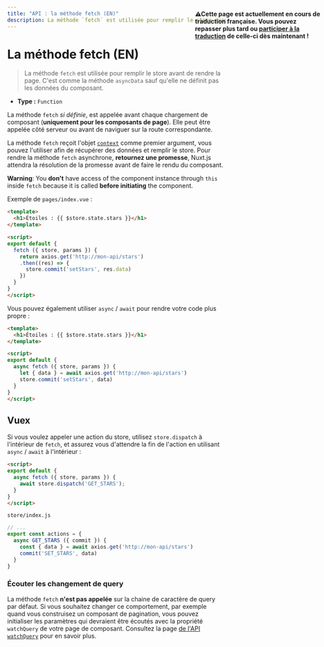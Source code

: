 ```yaml
---
title: "API : la méthode fetch (EN)"
description: La méthode `fetch` est utilisée pour remplir le store avant de faire le rendu de la page. C'est comme la méthode `asyncData` sauf qu'elle ne définit pas les données du composant.
---
```


# La méthode fetch (EN)

> La méthode `fetch` est utilisée pour remplir le store avant de rendre la page. C'est comme la méthode `asyncData` sauf qu'elle ne définit pas les données du composant.

- **Type :** `Function`

La méthode `fetch` *si définie*, est appelée avant chaque chargement de composant (**uniquement pour les composants de page**). Elle peut être appelée côté serveur ou avant de naviguer sur la route correspondante.

La méthode `fetch` reçoit l'objet [`context`](/api/context) comme premier argument, vous pouvez l'utiliser afin de récupérer des données et remplir le store. Pour rendre la méthode `fetch` asynchrone, **retournez une promesse**, Nuxt.js attendra la résolution de la promesse avant de faire le rendu du composant.


<div class="Alert Alert--orange">

**Warning**: You **don't** have access of the component instance through `this` inside `fetch` because it is called **before initiating** the component.

</div>


Exemple de `pages/index.vue` :

```html
<template>
  <h1>Étoiles : {{ $store.state.stars }}</h1>
</template>

<script>
export default {
  fetch ({ store, params }) {
    return axios.get('http://mon-api/stars')
    .then((res) => {
      store.commit('setStars', res.data)
    })
  }
}
</script>
```

Vous pouvez également utiliser `async` / `await` pour rendre votre code plus propre :

```html
<template>
  <h1>Étoiles : {{ $store.state.stars }}</h1>
</template>

<script>
export default {
  async fetch ({ store, params }) {
    let { data } = await axios.get('http://mon-api/stars')
    store.commit('setStars', data)
  }
}
</script>
```

## Vuex

Si vous voulez appeler une action du store, utilisez `store.dispatch` à l'intérieur de `fetch`, et assurez vous d'attendre la fin de l'action en utilisant `async` / `await` à l'intérieur :

```html
<script>
export default {
  async fetch ({ store, params }) {
    await store.dispatch('GET_STARS');
  }
}
</script>
```

`store/index.js`

```js
// ...
export const actions = {
  async GET_STARS ({ commit }) {
    const { data } = await axios.get('http://mon-api/stars')
    commit('SET_STARS', data)
  }
}
```

### Écouter les changement de query

La méthode `fetch` **n'est pas appelée** sur la chaine de caractère de query par défaut. Si vous souhaitez changer ce comportement, par exemple quand vous construisez un composant de pagination, vous pouvez initialiser les paramètres qui devraient être écoutés avec la propriété `watchQuery` de votre page de composant. Consultez la page [de l'API `watchQuery`](/api/pages-watchquery) pour en savoir plus.

<p style="width: 294px;position: fixed; top : 64px; right: 4px;" class="Alert Alert--orange"><strong>⚠Cette page est actuellement en cours de traduction française. Vous pouvez repasser plus tard ou <a href="https://github.com/vuejs-fr/nuxt" target="_blank">participer à la traduction</a> de celle-ci dès maintenant !</strong></p>
